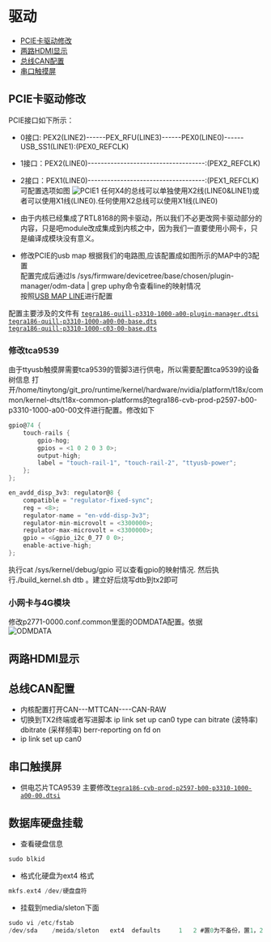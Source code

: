 驱动
================
* [PCIE卡驱动修改](#PCIE卡驱动修改)
* [两路HDMI显示](#两路HDMI显示)
* [总线CAN配置](#总线CAN配置)
* [串口触摸屏](#串口触摸屏)

## PCIE卡驱动修改 
PCIE接口如下所示：  
* 0接口: PEX2(LINE2)------PEX_RFU(LINE3)------PEX0(LINE0)------USB_SS1(LINE1):(PEX0_REFCLK)
* 1接口：PEX2(LINE0)------------------------------------:(PEX2_REFCLK)
* 2接口：PEX1(LINE0)------------------------------------:(PEX1_REFCLK)
可配置选项如图
![PCIE1](https://github.com/xuetongWang/NVIDIA-tx2-/tree/raw/master/Git_doc/images/1.png)
任何X4的总线可以单独使用X2线(LINE0&LINE1)或者可以使用X1线(LINE0).任何使用X2总线可以使用X1线(LINE0)

* 由于内核已经集成了RTL8168的网卡驱动，所以我们不必更改网卡驱动部分的内容，只是吧module改成集成到内核之中，因为我们一直要使用小网卡，只是编译成模块没有意义。

* 修改PCIE的usb map
根据我们的电路图,应该配置成如图所示的MAP中的3配置  
配置完成后通过ls /sys/firmware/devicetree/base/chosen/plugin-manager/odm-data | grep uphy命令查看line的映射情况  
按照[USB MAP LINE](https://elinux.org/Jetson/TX2_USB)进行配置

配置主要涉及的文件有
[`tegra186-quill-p3310-1000-a00-plugin-manager.dtsi`](Sdk_platform/Kernel_4.9_Src/hardware/nvidia/platform/t18x/common/kernel-dts/t18x-common-plugin-manager/tegra186-quill-p3310-1000-a00-plugin-manager.dtsi)  
[`tegra186-quill-p3310-1000-a00-00-base.dts`](Sdk_platform/Kernel_4.9_Src/hardware/nvidia/platform/t18x/quill/kernel-dts/tegra186-quill-p3310-1000-a00-00-base.dts)  
[`tegra186-quill-p3310-1000-c03-00-base.dts`](Sdk_platform/Kernel_4.9_Src/hardware/nvidia/platform/t18x/quill/kernel-dts/tegra186-quill-p3310-1000-c03-00-base.dts)

### 修改tca9539
由于ttyusb触摸屏需要tca9539的管脚3进行供电，所以需要配置tca9539的设备树信息
打开/home/tinytong/git_pro/runtime/kernel/hardware/nvidia/platform/t18x/common/kernel-dts/t18x-common-platforms的tegra186-cvb-prod-p2597-b00-p3310-1000-a00-00文件进行配置。修改如下
```c
gpio@74 {
	touch-rails {
		gpio-hog;
		gpios = <1 0 2 0 3 0>;
		output-high;
		label = "touch-rail-1", "touch-rail-2", "ttyusb-power";
	};
};

en_avdd_disp_3v3: regulator@8 {
	compatible = "regulator-fixed-sync";
	reg = <8>;
	regulator-name = "en-vdd-disp-3v3";
	regulator-min-microvolt = <3300000>;
	regulator-max-microvolt = <3300000>;
	gpio = <&gpio_i2c_0_77 0 0>;
	enable-active-high;
};
```
执行cat /sys/kernel/debug/gpio 可以查看gpio的映射情况.
然后执行./build_kernel.sh dtb 。建立好后烧写dtb到tx2即可
### 小网卡与4G模块
修改p2771-0000.conf.common里面的ODMDATA配置。依据  
![ODMDATA](http://192.168.0.2:8089/wangxuetong/Jetpack4.2-tx2/raw/master/docs/images/ODMA.png)  


## 两路HDMI显示

## 总线CAN配置
* 内核配置打开CAN---MTTCAN----CAN-RAW
* 切换到TX2终端或者写进脚本 ip link set up can0 type can bitrate (波特率) dbitrate (采样频率) berr-reporting on fd on
* ip link set up can0
## 串口触摸屏
* 供电芯片TCA9539 主要修改[`tegra186-cvb-prod-p2597-b00-p3310-1000-a00-00.dtsi`](Sdk_platform/Kernel_4.9_Src/hardware/nvidia/platform/t18x/common/kernel-dts/tegra186-cvb-prod-p2597-b00-p3310-1000-a00-00.dtsi)
 
## 数据库硬盘挂载

* 查看硬盘信息
```c
sudo blkid
```

* 格式化硬盘为ext4 格式
```c
mkfs.ext4 /dev/硬盘盘符
```

* 挂载到media/sleton下面
```c
sudo vi /etc/fstab
/dev/sda    /meida/sleton   ext4  defaults     1   2 #置0为不备份，置1，2为备份，但2的备份重要性比1小    置0为不检验，置1，2为检验，但置2盘比置1的盘晚检验。
```








